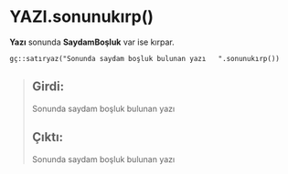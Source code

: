 # YAZI.sonunukırp\(\)

**Yazı** sonunda **SaydamBoşluk** var ise kırpar.

```text
gç::satıryaz("Sonunda saydam boşluk bulunan yazı   ".sonunukırp()) 
```

> ## Girdi:
>
> Sonunda saydam boşluk bulunan yazı   
>
> ## Çıktı:
>
> Sonunda saydam boşluk bulunan yazı

